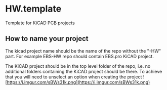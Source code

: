 # HW.template
Template for KiCAD PCB projects

## How to name your project
The kicad project name should be the name of the repo without the "-HW" part. For example EBS-HW repo should contain EBS.pro KiCAD project.  

The KiCAD project should be in the top level folder of the repo, i.e. no additional folders containing the KiCAD project should be there. To achieve that you will need to unselect an option when creating the project
![https://i.imgur.com/sBWs31k.png](https://i.imgur.com/sBWs31k.png)

